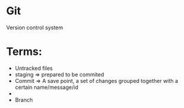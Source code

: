 # Git

Version control system

# Terms:

- Untracked files
- staging => prepared to be commited
- Commit => A save point, a set of changes grouped together
  with a certain name/message/id
-
- Branch
